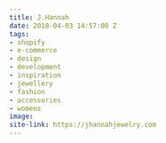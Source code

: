 ```yaml
---
title: J.Hannah
date: 2018-04-03 14:57:00 Z
tags:
- shopify
- e-commerce
- design
- development
- inspiration
- jewellery
- fashion
- accessories
- womens
image: 
site-link: https://jhannahjewelry.com
---
```


